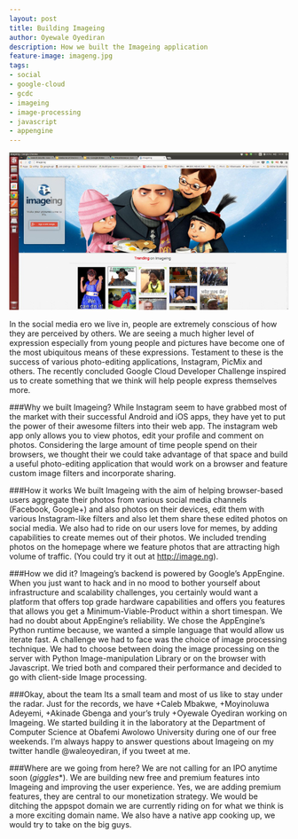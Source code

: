 ```yaml
---
layout: post
title: Building Imageing
author: Oyewale Oyediran
description: How we built the Imageing application
feature-image: imageng.jpg
tags:
- social
- google-cloud
- gcdc
- imageing
- image-processing
- javascript
- appengine
---
```


![placeholder](/images/imageng.jpg "Imageing")

In the social media ero we live in, people are extremely conscious of how they are perceived by others. We are seeing a much higher level of expression especially from young people and pictures have become one of the most ubiquitous means of these expressions. Testament to these is the success of various photo-editing applications, Instagram, PicMix and others. The recently concluded Google Cloud Developer Challenge inspired us to create something that we think will help people express themselves more.

###Why we built Imageing?
While Instagram seem to have grabbed most of the market with their successful Android and iOS apps, they have yet to put the power of their awesome filters into their web app. The instagram web app only allows you to view photos, edit your profile and comment on photos. Considering the large amount of time people spend on their browsers, we thought their we could take advantage of that space and build a useful photo-editing application that would work on a browser and feature custom image filters and incorporate sharing.

###How it works
We built Imageing with the aim of helping browser-based users aggregate their photos from various social media channels (Facebook, Google+) and also photos on their devices, edit them with various Instagram-like filters and also let them share these edited photos on social media. We also had to ride on our users love for memes, by adding capabilities to create memes out of their photos.
We included trending photos on the homepage where we feature photos that are attracting high volume of traffic. (You could try it out at http://image.ng).

###How we did it?
Imageing’s backend is powered by Google’s AppEngine. When you just want to hack and in no mood to bother yourself about infrastructure and scalability challenges, you certainly would want a platform that offers top grade hardware capabilities and offers you features that allows you get a Minimum-Viable-Product within a short timespan. We had no doubt about AppEngine’s reliability. We chose the AppEngine’s Python runtime because, we wanted a simple language that would allow us iterate fast.
A challenge we had to face was the choice of image processing technique. We had to choose between doing the image processing on the server with Python Image-manipulation Library or on the browser with Javascript. We tried both and compared their performance and decided to go with client-side Image processing.

###Okay, about the team
Its a small team and most of us like to stay under the radar. Just for the records, we have +Caleb Mbakwe, +Moyinoluwa Adeyemi, +Akinade Gbenga and your’s truly +Oyewale Oyediran working on Imageing. We started building it in the laboratory at the Department of Computer Science at Obafemi Awolowo University during one of our free weekends. I’m always happy to answer questions about Imageing on my twitter handle @waleoyediran, if you tweet at me.

###Where are we going from here?
We are not calling for an IPO anytime soon (*giggles**). We are building new free and premium features into Imageing and improving the user experience. Yes, we are adding premium features, they are central to our monetization strategy. We would be ditching the appspot domain we are currently riding on for what we think is a more exciting domain name. We also have a native app cooking up, we would try to take on the big guys.


